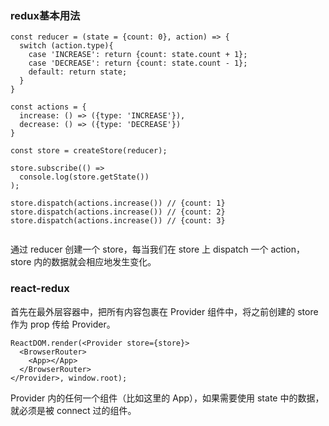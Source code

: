 ### redux基本用法

```
const reducer = (state = {count: 0}, action) => {
  switch (action.type){
    case 'INCREASE': return {count: state.count + 1};
    case 'DECREASE': return {count: state.count - 1};
    default: return state;
  }
}

const actions = {
  increase: () => ({type: 'INCREASE'}),
  decrease: () => ({type: 'DECREASE'})
}

const store = createStore(reducer);

store.subscribe(() =>
  console.log(store.getState())
);

store.dispatch(actions.increase()) // {count: 1}
store.dispatch(actions.increase()) // {count: 2}
store.dispatch(actions.increase()) // {count: 3}


```
通过 reducer 创建一个 store，每当我们在 store 上 dispatch 一个 action，store 内的数据就会相应地发生变化。

### react-redux
首先在最外层容器中，把所有内容包裹在 Provider 组件中，将之前创建的 store 作为 prop 传给 Provider。

```
ReactDOM.render(<Provider store={store}>
  <BrowserRouter>
    <App></App>
  </BrowserRouter>
</Provider>, window.root);

```

Provider 内的任何一个组件（比如这里的 App），如果需要使用 state 中的数据，就必须是被 connect 过的组件。